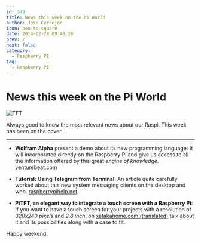 ```yaml
---
id: 370
title: News this week on the Pi World
author: Jose Cerrejon
icon: pen-to-square
date: 2014-02-28 09:48:29
prev: /
next: false
category:
  - Raspberry PI
tag:
  - Raspberry PI
---
```


# News this week on the Pi World

![TFT](/images/2014/02/piTFT.jpg)

Always good to know the most relevant news about our Raspi. This week has been on the cover...

- - -
* **Wolfram Alpha** present a demo about its new programming language: It will incorporated directly on the Raspberry Pi and give us access to all the information offered by this great *engine of knowledge*. [venturebeat.com](http://venturebeat.com/2014/02/24/knowledge-based-programming-wolfram-releases-first-demo-of-new-language-30-years-in-the-making/)

* **Tutorial: Using Telegram from Terminal**: An article quite carefully worked about this new system messaging clients on the desktop and web. [raspberrypihelp.net](http://raspberrypihelp.net/tutorials/51-telegram-for-raspberry-pi)

* **PiTFT, an elegant way to integrate a touch screen with a Raspberry Pi**: If you want to have a touch screen for your projects with a resolution of *320x240 pixels* and *2.8 inch*, on [xatakahome.com (translated)](http://translate.google.com/translate?sl=es&tl=en&js=n&prev=_t&hl=es&ie=UTF-8&u=http%3A%2F%2Fwww.xatakahome.com%2Ftrucos-y-bricolaje-smart%2Fpitft-y-pitft-pibow-una-elegante-forma-de-integrar-una-pantalla-tactil-con-tu-raspberry-pi) talk about it and its possibilities along with a case to fit.

Happy weekend!
